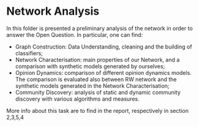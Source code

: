 # Network Analysis

In this folder is presented a preliminary analysis of the network in order to answer the Open Question. In particular, one can find:

- Graph Construction: Data Understanding, cleaning and the building of classifiers;
- Network Characterisation: main properties of our Network, and a comparison with synthetic models generated by ourselves;
- Opinion Dynamics: comparison of different opinion dynamics models. The comparison is evaluated also between RW network and the synthetic models generated in the Network Characterisation;
- Community Discovery: analysis of static and dynamic community discovery with various algorithms and measures.

More info about this task are to find in the report, respectively in section 2,3,5,4
